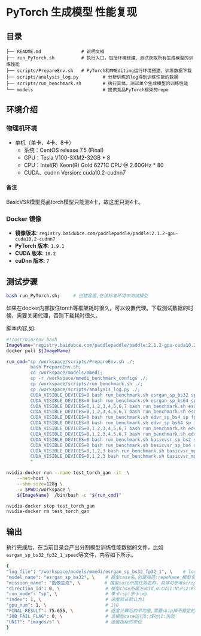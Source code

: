 # PyTorch 生成模型 性能复现
## 目录 

```
├── README.md               # 说明文档 
├── run_PyTorch.sh          # 执行入口，包括环境搭建、测试获取所有生成模型的训练性能 
├── scripts/PrepareEnv.sh   # PyTorch和MMEditing运行环境搭建、训练数据下载
├── scripts/analysis_log.py         # 分析训练的log得到训练性能的数据
├── scripts/run_benchmark.sh        # 执行实体，测试单个生成模型的训练性能
└── models                          # 提供竞品PyTorch框架的repo
```

## 环境介绍
### 物理机环境
- 单机（单卡、4卡、8卡）
  - 系统：CentOS release 7.5 (Final)
  - GPU：Tesla V100-SXM2-32GB * 8
  - CPU：Intel(R) Xeon(R) Gold 6271C CPU @ 2.60GHz * 80
  - CUDA、cudnn Version: cuda10.2-cudnn7

#### 备注
BasicVSR模型竞品torch模型只能测4卡，故这里只测4卡。

### Docker 镜像

- **镜像版本**: `registry.baidubce.com/paddlepaddle/paddle:2.1.2-gpu-cuda10.2-cudnn7`
- **PyTorch 版本**: `1.9.1` 
- **CUDA 版本**: `10.2`
- **cuDnn 版本**: `7`

## 测试步骤

```bash
bash run_PyTorch.sh;     # 创建容器,在该标准环境中测试模型   
```

如果在docker内部按住torch等框架耗时很久，可以设置代理。下载测试数据的时候，需要关闭代理，否则下载耗时很久。

脚本内容,如:

```bash
#!/usr/bin/env bash
ImageName="registry.baidubce.com/paddlepaddle/paddle:2.1.2-gpu-cuda10.2-cudnn7";
docker pull ${ImageName}

run_cmd="cp /workspace/scripts/PrepareEnv.sh ./;
         bash PrepareEnv.sh;
         cd /workspace/models/mmedi;
         cp -r /workspace/mmedi_benchmark_configs ./;
         cp /workspace/scripts/run_benchmark.sh ./;
         cp /workspace/scripts/analysis_log.py ./;
         CUDA_VISIBLE_DEVICES=0 bash run_benchmark.sh esrgan_sp_bs32 sp fp32 32 300 4;
         CUDA_VISIBLE_DEVICES=0 bash run_benchmark.sh esrgan_sp_bs64 sp fp32 64 300 4;
         CUDA_VISIBLE_DEVICES=0,1,2,3,4,5,6,7 bash run_benchmark.sh esrgan_mp_bs32 mp fp32 32 300 4;
         CUDA_VISIBLE_DEVICES=0,1,2,3,4,5,6,7 bash run_benchmark.sh esrgan_mp_bs64 mp fp32 64 300 4;
         CUDA_VISIBLE_DEVICES=0 bash run_benchmark.sh edvr_sp_bs4 sp fp32 4 300 3;
         CUDA_VISIBLE_DEVICES=0 bash run_benchmark.sh edvr_sp_bs64 sp fp32 64 300 3;
         CUDA_VISIBLE_DEVICES=0,1,2,3,4,5,6,7 bash run_benchmark.sh edvr_mp_bs4 mp fp32 4 300 3;
         CUDA_VISIBLE_DEVICES=0,1,2,3,4,5,6,7 bash run_benchmark.sh edvr_mp_bs64 mp fp32 64 300 3;
         CUDA_VISIBLE_DEVICES=0 bash run_benchmark.sh basicvsr_sp_bs2 sp fp32 2 300 4;
         CUDA_VISIBLE_DEVICES=0 bash run_benchmark.sh basicvsr_sp_bs4 sp fp32 4 300 4;
         CUDA_VISIBLE_DEVICES=0,1,2,3 bash run_benchmark.sh basicvsr_mp_bs2 mp fp32 2 300 4;
         CUDA_VISIBLE_DEVICES=0,1,2,3 bash run_benchmark.sh basicvsr_mp_bs4 mp fp32 4 300 4;
         "

nvidia-docker run --name test_torch_gan -it  \
    --net=host \
    --shm-size=128g \
    -v $PWD:/workspace \
    ${ImageName}  /bin/bash -c "${run_cmd}"

nvidia-docker stop test_torch_gan
nvidia-docker rm test_torch_gan
```

## 输出

执行完成后，在当前目录会产出分割模型训练性能数据的文件，比如`esrgan_sp_bs32_fp32_1_speed`等文件，内容如下所示。

```bash
{
"log_file": "/workspace/models/mmedi/esrgan_sp_bs32_fp32_1", \    # log 目录,创建规范见PrepareEnv.sh 
"model_name": "esrgan_sp_bs32", \    # 模型case名,创建规范:repoName_模型名_bs${bs_item}_${fp_item} 
"mission_name": "图像生成", \         # 模型case所属任务名称，具体可参考scripts/config.ini      
"direction_id": 0, \                 # 模型case所属方向id,0:CV|1:NLP|2:Rec 具体可参考benchmark/scripts/config.ini    
"run_mode": "sp", \                  # 单卡:sp|多卡:mp
"index": 1, \                        # 速度验证默认为1
"gpu_num": 1, \                      # 1|8
"FINAL_RESULT": 75.655, \            # 速度计算后的平均值,需要skip掉不稳定的前几步值
"JOB_FAIL_FLAG": 0, \                # 该模型case运行0:成功|1:失败
"UNIT": "images/s" \                 # 速度指标的单位 
}
```

